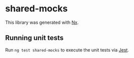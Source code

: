 # shared-mocks

This library was generated with [Nx](https://nx.dev).

## Running unit tests

Run `ng test shared-mocks` to execute the unit tests via [Jest](https://jestjs.io).
